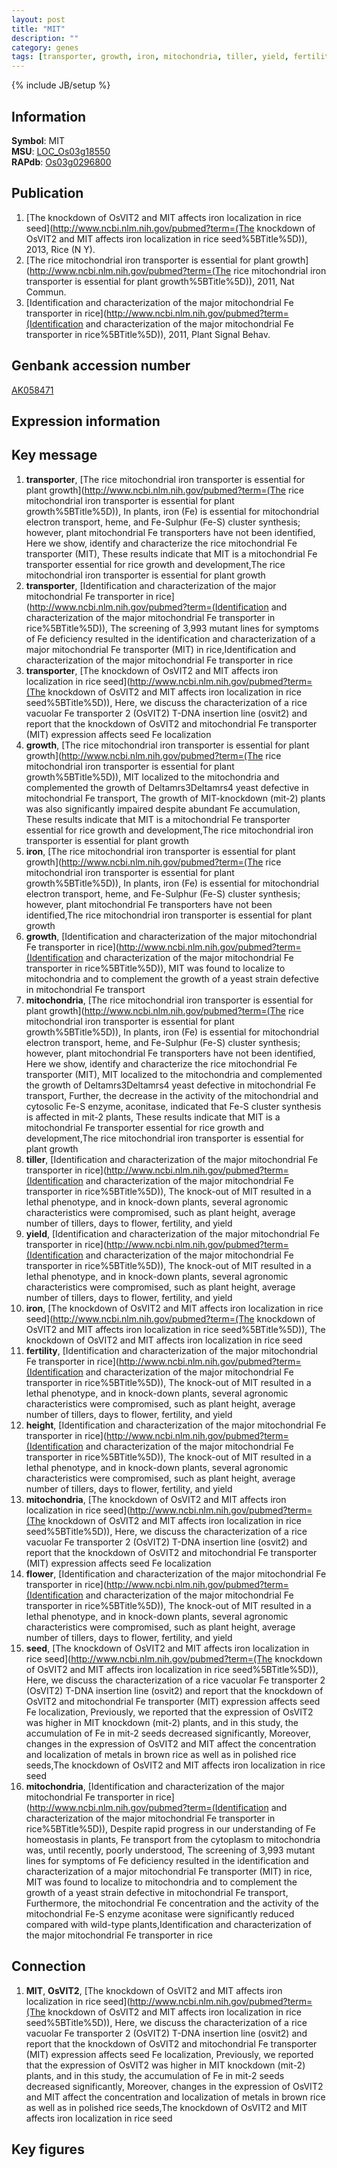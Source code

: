 ```yaml
---
layout: post
title: "MIT"
description: ""
category: genes
tags: [transporter, growth, iron, mitochondria, tiller, yield, fertility, height, flower, seed, Gene]
---
```

{% include JB/setup %}

## Information
__Symbol__: MIT  
__MSU__: [LOC_Os03g18550](http://rice.plantbiology.msu.edu/cgi-bin/ORF_infopage.cgi?orf=LOC_Os03g18550)  
__RAPdb__: [Os03g0296800](http://rapdb.dna.affrc.go.jp/viewer/gbrowse_details/irgsp1?name=Os03g0296800)  

## Publication
1. [The knockdown of OsVIT2 and MIT affects iron localization in rice seed](http://www.ncbi.nlm.nih.gov/pubmed?term=(The knockdown of OsVIT2 and MIT affects iron localization in rice seed%5BTitle%5D)), 2013, Rice (N Y).
2. [The rice mitochondrial iron transporter is essential for plant growth](http://www.ncbi.nlm.nih.gov/pubmed?term=(The rice mitochondrial iron transporter is essential for plant growth%5BTitle%5D)), 2011, Nat Commun.
3. [Identification and characterization of the major mitochondrial Fe transporter in rice](http://www.ncbi.nlm.nih.gov/pubmed?term=(Identification and characterization of the major mitochondrial Fe transporter in rice%5BTitle%5D)), 2011, Plant Signal Behav.

## Genbank accession number
[AK058471](http://www.ncbi.nlm.nih.gov/nuccore/AK058471)

## Expression information

## Key message
1. __transporter__, [The rice mitochondrial iron transporter is essential for plant growth](http://www.ncbi.nlm.nih.gov/pubmed?term=(The rice mitochondrial iron transporter is essential for plant growth%5BTitle%5D)), In plants, iron (Fe) is essential for mitochondrial electron transport, heme, and Fe-Sulphur (Fe-S) cluster synthesis; however, plant mitochondrial Fe transporters have not been identified, Here we show, identify and characterize the rice mitochondrial Fe transporter (MIT), These results indicate that MIT is a mitochondrial Fe transporter essential for rice growth and development,The rice mitochondrial iron transporter is essential for plant growth
2. __transporter__, [Identification and characterization of the major mitochondrial Fe transporter in rice](http://www.ncbi.nlm.nih.gov/pubmed?term=(Identification and characterization of the major mitochondrial Fe transporter in rice%5BTitle%5D)),  The screening of 3,993 mutant lines for symptoms of Fe deficiency resulted in the identification and characterization of a major mitochondrial Fe transporter (MIT) in rice,Identification and characterization of the major mitochondrial Fe transporter in rice
3. __transporter__, [The knockdown of OsVIT2 and MIT affects iron localization in rice seed](http://www.ncbi.nlm.nih.gov/pubmed?term=(The knockdown of OsVIT2 and MIT affects iron localization in rice seed%5BTitle%5D)),  Here, we discuss the characterization of a rice vacuolar Fe transporter 2 (OsVIT2) T-DNA insertion line (osvit2) and report that the knockdown of OsVIT2 and mitochondrial Fe transporter (MIT) expression affects seed Fe localization
4. __growth__, [The rice mitochondrial iron transporter is essential for plant growth](http://www.ncbi.nlm.nih.gov/pubmed?term=(The rice mitochondrial iron transporter is essential for plant growth%5BTitle%5D)),  MIT localized to the mitochondria and complemented the growth of Deltamrs3Deltamrs4 yeast defective in mitochondrial Fe transport, The growth of MIT-knockdown (mit-2) plants was also significantly impaired despite abundant Fe accumulation, These results indicate that MIT is a mitochondrial Fe transporter essential for rice growth and development,The rice mitochondrial iron transporter is essential for plant growth
5. __iron__, [The rice mitochondrial iron transporter is essential for plant growth](http://www.ncbi.nlm.nih.gov/pubmed?term=(The rice mitochondrial iron transporter is essential for plant growth%5BTitle%5D)), In plants, iron (Fe) is essential for mitochondrial electron transport, heme, and Fe-Sulphur (Fe-S) cluster synthesis; however, plant mitochondrial Fe transporters have not been identified,The rice mitochondrial iron transporter is essential for plant growth
6. __growth__, [Identification and characterization of the major mitochondrial Fe transporter in rice](http://www.ncbi.nlm.nih.gov/pubmed?term=(Identification and characterization of the major mitochondrial Fe transporter in rice%5BTitle%5D)),  MIT was found to localize to mitochondria and to complement the growth of a yeast strain defective in mitochondrial Fe transport
7. __mitochondria__, [The rice mitochondrial iron transporter is essential for plant growth](http://www.ncbi.nlm.nih.gov/pubmed?term=(The rice mitochondrial iron transporter is essential for plant growth%5BTitle%5D)), In plants, iron (Fe) is essential for mitochondrial electron transport, heme, and Fe-Sulphur (Fe-S) cluster synthesis; however, plant mitochondrial Fe transporters have not been identified, Here we show, identify and characterize the rice mitochondrial Fe transporter (MIT), MIT localized to the mitochondria and complemented the growth of Deltamrs3Deltamrs4 yeast defective in mitochondrial Fe transport, Further, the decrease in the activity of the mitochondrial and cytosolic Fe-S enzyme, aconitase, indicated that Fe-S cluster synthesis is affected in mit-2 plants, These results indicate that MIT is a mitochondrial Fe transporter essential for rice growth and development,The rice mitochondrial iron transporter is essential for plant growth
8. __tiller__, [Identification and characterization of the major mitochondrial Fe transporter in rice](http://www.ncbi.nlm.nih.gov/pubmed?term=(Identification and characterization of the major mitochondrial Fe transporter in rice%5BTitle%5D)),  The knock-out of MIT resulted in a lethal phenotype, and in knock-down plants, several agronomic characteristics were compromised, such as plant height, average number of tillers, days to flower, fertility, and yield
9. __yield__, [Identification and characterization of the major mitochondrial Fe transporter in rice](http://www.ncbi.nlm.nih.gov/pubmed?term=(Identification and characterization of the major mitochondrial Fe transporter in rice%5BTitle%5D)),  The knock-out of MIT resulted in a lethal phenotype, and in knock-down plants, several agronomic characteristics were compromised, such as plant height, average number of tillers, days to flower, fertility, and yield
10. __iron__, [The knockdown of OsVIT2 and MIT affects iron localization in rice seed](http://www.ncbi.nlm.nih.gov/pubmed?term=(The knockdown of OsVIT2 and MIT affects iron localization in rice seed%5BTitle%5D)), The knockdown of OsVIT2 and MIT affects iron localization in rice seed
11. __fertility__, [Identification and characterization of the major mitochondrial Fe transporter in rice](http://www.ncbi.nlm.nih.gov/pubmed?term=(Identification and characterization of the major mitochondrial Fe transporter in rice%5BTitle%5D)),  The knock-out of MIT resulted in a lethal phenotype, and in knock-down plants, several agronomic characteristics were compromised, such as plant height, average number of tillers, days to flower, fertility, and yield
12. __height__, [Identification and characterization of the major mitochondrial Fe transporter in rice](http://www.ncbi.nlm.nih.gov/pubmed?term=(Identification and characterization of the major mitochondrial Fe transporter in rice%5BTitle%5D)),  The knock-out of MIT resulted in a lethal phenotype, and in knock-down plants, several agronomic characteristics were compromised, such as plant height, average number of tillers, days to flower, fertility, and yield
13. __mitochondria__, [The knockdown of OsVIT2 and MIT affects iron localization in rice seed](http://www.ncbi.nlm.nih.gov/pubmed?term=(The knockdown of OsVIT2 and MIT affects iron localization in rice seed%5BTitle%5D)),  Here, we discuss the characterization of a rice vacuolar Fe transporter 2 (OsVIT2) T-DNA insertion line (osvit2) and report that the knockdown of OsVIT2 and mitochondrial Fe transporter (MIT) expression affects seed Fe localization
14. __flower__, [Identification and characterization of the major mitochondrial Fe transporter in rice](http://www.ncbi.nlm.nih.gov/pubmed?term=(Identification and characterization of the major mitochondrial Fe transporter in rice%5BTitle%5D)),  The knock-out of MIT resulted in a lethal phenotype, and in knock-down plants, several agronomic characteristics were compromised, such as plant height, average number of tillers, days to flower, fertility, and yield
15. __seed__, [The knockdown of OsVIT2 and MIT affects iron localization in rice seed](http://www.ncbi.nlm.nih.gov/pubmed?term=(The knockdown of OsVIT2 and MIT affects iron localization in rice seed%5BTitle%5D)),  Here, we discuss the characterization of a rice vacuolar Fe transporter 2 (OsVIT2) T-DNA insertion line (osvit2) and report that the knockdown of OsVIT2 and mitochondrial Fe transporter (MIT) expression affects seed Fe localization, Previously, we reported that the expression of OsVIT2 was higher in MIT knockdown (mit-2) plants, and in this study, the accumulation of Fe in mit-2 seeds decreased significantly, Moreover, changes in the expression of OsVIT2 and MIT affect the concentration and localization of metals in brown rice as well as in polished rice seeds,The knockdown of OsVIT2 and MIT affects iron localization in rice seed
16. __mitochondria__, [Identification and characterization of the major mitochondrial Fe transporter in rice](http://www.ncbi.nlm.nih.gov/pubmed?term=(Identification and characterization of the major mitochondrial Fe transporter in rice%5BTitle%5D)),  Despite rapid progress in our understanding of Fe homeostasis in plants, Fe transport from the cytoplasm to mitochondria was, until recently, poorly understood, The screening of 3,993 mutant lines for symptoms of Fe deficiency resulted in the identification and characterization of a major mitochondrial Fe transporter (MIT) in rice, MIT was found to localize to mitochondria and to complement the growth of a yeast strain defective in mitochondrial Fe transport, Furthermore, the mitochondrial Fe concentration and the activity of the mitochondrial Fe-S enzyme aconitase were significantly reduced compared with wild-type plants,Identification and characterization of the major mitochondrial Fe transporter in rice

## Connection
1. __MIT__, __OsVIT2__, [The knockdown of OsVIT2 and MIT affects iron localization in rice seed](http://www.ncbi.nlm.nih.gov/pubmed?term=(The knockdown of OsVIT2 and MIT affects iron localization in rice seed%5BTitle%5D)),  Here, we discuss the characterization of a rice vacuolar Fe transporter 2 (OsVIT2) T-DNA insertion line (osvit2) and report that the knockdown of OsVIT2 and mitochondrial Fe transporter (MIT) expression affects seed Fe localization, Previously, we reported that the expression of OsVIT2 was higher in MIT knockdown (mit-2) plants, and in this study, the accumulation of Fe in mit-2 seeds decreased significantly, Moreover, changes in the expression of OsVIT2 and MIT affect the concentration and localization of metals in brown rice as well as in polished rice seeds,The knockdown of OsVIT2 and MIT affects iron localization in rice seed

## Key figures


